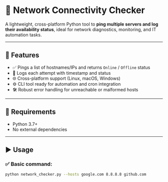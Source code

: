 # 📡 Network Connectivity Checker

A lightweight, cross-platform Python tool to **ping multiple servers and log their availability status**, ideal for network diagnostics, monitoring, and IT automation tasks.

---

## 🚀 Features

- ✅ Pings a list of hostnames/IPs and returns `Online` / `Offline` status
- 📝 Logs each attempt with timestamp and status
- 🌐 Cross-platform support (Linux, macOS, Windows)
- ⚙️ CLI tool ready for automation and cron integration
- 🛠️ Robust error handling for unreachable or malformed hosts

---

## 🔧 Requirements

- Python 3.7+
- No external dependencies

---

## ▶️ Usage

### ✅ Basic command:

```bash
python network_checker.py --hosts google.com 8.8.8.8 github.com
